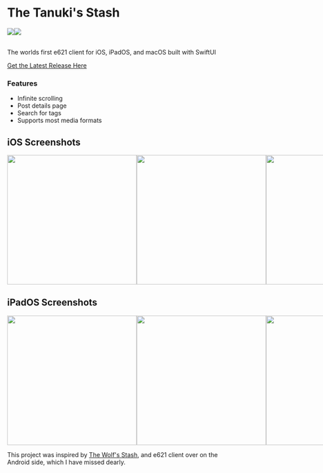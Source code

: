 # The Tanuki's Stash
<div style="display:flex;">
    <a><img src="https://img.shields.io/badge/Swift-FA7343?style=for-the-badge&logo=swift&logoColor=white"></a>
    <a href="https://twitter.com/JayDaBirb"><img src="https://img.shields.io/badge/Twitter-1DA1F2?style=for-the-badge&logo=twitter&logoColor=white"></a>
</div>
<br>

The worlds first e621 client for iOS, iPadOS, and macOS built with SwiftUI

[Get the Latest Release Here](https://github.com/caramelkat/tanukis-stash/releases/latest)

### Features
- Infinite scrolling
- Post details page
- Search for tags
- Supports most media formats


## iOS Screenshots
<div style="display:flex;">
    <a href="https://leanpub.com/mobile-security-testing-guide"><img height="300px" src="https://i.imgur.com/pwFsajM.jpg" /></a>
    <a href="https://leanpub.com/mobile-security-testing-guide"><img height="300px" src="https://i.imgur.com/YqQgsDI.png" /></a>
    <a href="https://leanpub.com/mobile-security-testing-guide"><img height="300px" src="https://i.imgur.com/89TqLfZ.png" /></a>
    <a href="https://leanpub.com/mobile-security-testing-guide"><img height="300px" src="https://i.imgur.com/6SZGlbA.jpg" /></a>
</div>

## iPadOS Screenshots
<div style="display:flex;">
    <a href="https://i.imgur.com/TI7qcPG.jpg"><img height="300px" src="https://i.imgur.com/TI7qcPG.jpg" /></a>
    <a href="https://i.imgur.com/GBzCZs1.jpg"><img height="300px" src="https://i.imgur.com/GBzCZs1.jpg" /></a>
    <a href="https://i.imgur.com/H1HpyiA.jpg"><img height="300px" src="https://i.imgur.com/H1HpyiA.jpg" /></a>
    <a href="https://i.imgur.com/E4UsFLN.jpg"><img height="300px" src="https://i.imgur.com/E4UsFLN.jpg" /></a>
</div>

This project was inspired by [The Wolf's Stash](https://zepiwolf.se/tws/), and e621 client over on the Android side, which I have missed dearly.

